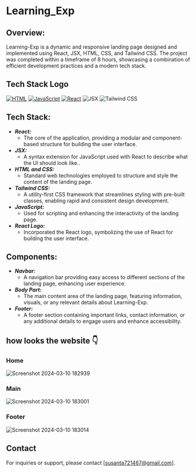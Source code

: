 # Learning_Exp
## Overview:
 Learning-Exp is a dynamic and responsive landing page designed and implemented using React, JSX, HTML, CSS, and Tailwind CSS. The project was completed within a timeframe of 8 hours, showcasing a combination of efficient development practices and a modern tech stack.
 
## Tech Stack Logo
[![HTML](https://img.shields.io/badge/HTML-%23E34F26.svg?style=for-the-badge&logo=html5&logoColor=white)](https://developer.mozilla.org/en-US/docs/Web/HTML)
[![JavaScript](https://img.shields.io/badge/JavaScript-%23F7DF1E.svg?style=for-the-badge&logo=javascript&logoColor=black)](https://developer.mozilla.org/en-US/docs/Web/JavaScript)
[![React](https://img.shields.io/badge/React-%2361DAFB.svg?style=for-the-badge&logo=react&logoColor=white)](https://reactjs.org/)
<img alt="JSX" src="https://img.shields.io/badge/JSX-%2300D8FF.svg?style=for-the-badge&logo=react&logoColor=white"/>
<img alt="Tailwind CSS" src="https://img.shields.io/badge/Tailwind_CSS-38B2AC?style=for-the-badge&logo=tailwind-css&logoColor=white"/>



## Tech Stack:
* ***React:***
  * The core of the application, providing a modular and component-based structure for building the user interface.
* ***JSX:***
  * A syntax extension for JavaScript used with React to describe what the UI should look like..
* ***HTML and CSS:***
  * Standard web technologies employed to structure and style the content of the landing page.
* ***Tailwind CSS:***
  * A utility-first CSS framework that streamlines styling with pre-built classes, enabling rapid and consistent design development.
* ***JavaScript:***
  * Used for scripting and enhancing the interactivity of the landing page.
* ***React Logo:***
  *  Incorporated the React logo, symbolizing the use of React for building the user interface.

## Components:
* ***Navbar:***
  * A navigation bar providing easy access to different sections of the landing page, enhancing user experience.
* ***Body Part:***
  *  The main content area of the landing page, featuring information, visuals, or any relevant details about Learning-Exp.
* ***Footer:***
  *  A footer section containing important links, contact information, or any additional details to engage users and enhance accessibility.

## how looks the website 👇
### Home

![Screenshot 2024-03-10 182939](https://github.com/Susanta0/Learning_Exp/assets/130533362/f688a540-7fef-45c1-827a-26036f272a6d)

### Main

![Screenshot 2024-03-10 183001](https://github.com/Susanta0/Learning_Exp/assets/130533362/5cf07961-e0e0-4cff-8641-9c51256ed368)

### Footer

![Screenshot 2024-03-10 183014](https://github.com/Susanta0/Learning_Exp/assets/130533362/f2ed912a-ba9a-4665-9ac4-29b0ea73c3ea)


## Contact

For inquiries or support, please contact [susanta721467@gmail.com].
